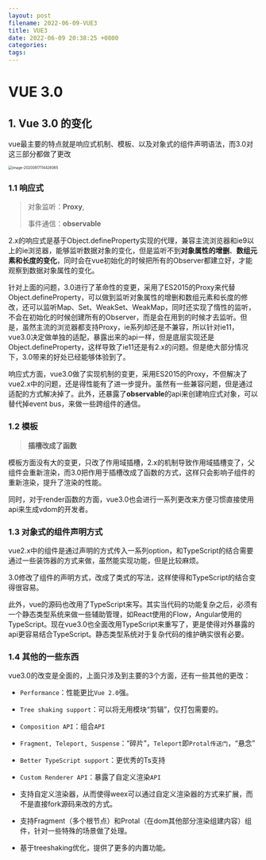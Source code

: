 ```yaml
---
layout: post
filename: 2022-06-09-VUE3
title: VUE3
date: 2022-06-09 20:38:25 +0800
categories: 
tags: 
---
```

# VUE 3.0

## 1. Vue 3.0 的变化

vue最主要的特点就是响应式机制、模板、以及对象式的组件声明语法，而3.0对这三部分都做了更改

<img src="/Users/admin/Documents/Git/Github/Study/学习/imgs/vue01.png" alt="image-20200817114426065" style="zoom: 50%;" />

### 1.1 响应式

>对象监听：**Proxy**,  
>
>事件通信：**observable**

2.x的响应式是基于Object.defineProperty实现的代理，兼容主流浏览器和ie9以上的ie浏览器，能够监听数据对象的变化，但是监听不到**对象属性的增删**、**数组元素和长度的变化**，同时会在vue初始化的时候把所有的Observer都建立好，才能观察到数据对象属性的变化。

针对上面的问题，3.0进行了革命性的变更，采用了ES2015的Proxy来代替Object.defineProperty，可以做到监听对象属性的增删和数组元素和长度的修改，还可以监听Map、Set、WeakSet、WeakMap，同时还实现了惰性的监听，不会在初始化的时候创建所有的Observer，而是会在用到的时候才去监听。但是，虽然主流的浏览器都支持Proxy，ie系列却还是不兼容，所以针对ie11，vue3.0决定做单独的适配，暴露出来的api一样，但是底层实现还是Object.defineProperty，这样导致了ie11还是有2.x的问题。但是绝大部分情况下，3.0带来的好处已经能够体验到了。

响应式方面，vue3.0做了实现机制的变更，采用ES2015的Proxy，不但解决了vue2.x中的问题，还是得性能有了进一步提升。虽然有一些兼容问题，但是通过适配的方式解决掉了。此外，还暴露了**observable**的api来创建响应式对象，可以替代掉event bus，来做一些跨组件的通信。



### 1.2 模板

>**插槽改成了函数**

模板方面没有大的变更，只改了作用域插槽，2.x的机制导致作用域插槽变了，父组件会重新渲染，而3.0把作用于插槽改成了函数的方式，这样只会影响子组件的重新渲染，提升了渲染的性能。

同时，对于render函数的方面，vue3.0也会进行一系列更改来方便习惯直接使用api来生成vdom的开发者。



### 1.3 对象式的组件声明方式

vue2.x中的组件是通过声明的方式传入一系列option，和TypeScript的结合需要通过一些装饰器的方式来做，虽然能实现功能，但是比较麻烦。

3.0修改了组件的声明方式，改成了类式的写法，这样使得和TypeScript的结合变得很容易。

此外，vue的源码也改用了TypeScript来写。其实当代码的功能复杂之后，必须有一个静态类型系统来做一些辅助管理，如React使用的Flow，Angular使用的TypeScript。现在vue3.0也全面改用TypeScript来重写了，更是使得对外暴露的api更容易结合TypeScript。静态类型系统对于复杂代码的维护确实很有必要。



### 1.4 其他的一些东西

vue3.0的改变是全面的，上面只涉及到主要的3个方面，还有一些其他的更改：

- `Performance`：性能更比`Vue 2.0`强。
- `Tree shaking support`：可以将无用模块“剪辑”，仅打包需要的。
- `Composition API`：组合`API`
- `Fragment, Teleport, Suspense`：“碎片”，`Teleport`即`Protal传送门`，“悬念”
- `Better TypeScript support`：更优秀的Ts支持
- `Custom Renderer API`：暴露了自定义渲染`API`

- 支持自定义渲染器，从而使得weex可以通过自定义渲染器的方式来扩展，而不是直接fork源码来改的方式。
- 支持Fragment（多个根节点）和Protal（在dom其他部分渲染组建内容）组件，针对一些特殊的场景做了处理。
- 基于treeshaking优化，提供了更多的内置功能。